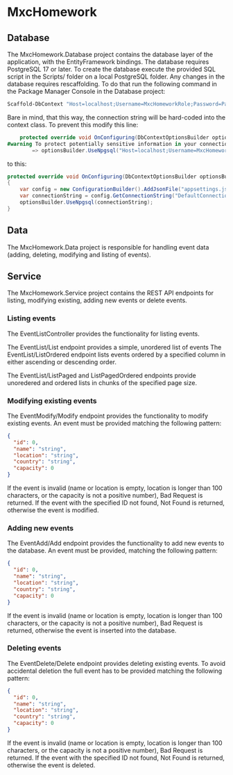 # MxcHomework

## Database

The MxcHomework.Database project contains the database layer of the application, with the EntityFramework bindings.
The database requires PostgreSQL 17 or later. To create the database execute the provided SQL script in the Scripts/ folder on a local PostgreSQL folder.
Any changes in the database requires rescaffolding. To do that run the following command in the Package Manager Console in the Database project:
```powershell
Scaffold-DbContext "Host=localhost;Username=MxcHomeworkRole;Password=Password;Database=MxcHomework" Npgsql.EntityFrameworkCore.PostgreSQL -OutputDir "Models" -ContextDir "Data"
```

Bare in mind, that this way, the connection string will be hard-coded into the context class. To prevent this modify this line:
```C#
    protected override void OnConfiguring(DbContextOptionsBuilder optionsBuilder)
#warning To protect potentially sensitive information in your connection string, you should move it out of source code. You can avoid scaffolding the connection string by using the Name= syntax to read it from configuration - see https://go.microsoft.com/fwlink/?linkid=2131148. For more guidance on storing connection strings, see https://go.microsoft.com/fwlink/?LinkId=723263.
        => optionsBuilder.UseNpgsql("Host=localhost;Username=MxcHomeworkRole;Password=Password;Database=MxcHomework");
```
to this:
```C#
protected override void OnConfiguring(DbContextOptionsBuilder optionsBuilder)
{
    var config = new ConfigurationBuilder().AddJsonFile("appsettings.json").Build();
    var connectionString = config.GetConnectionString("DefaultConnection");
    optionsBuilder.UseNpgsql(connectionString);
}
```

## Data

The MxcHomework.Data project is responsible for handling event data (adding, deleting, modifying and listing of events).

## Service

The MxcHomework.Service project contains the REST API endpoints for listing, modifying existing, adding new events or delete events.

### Listing events

The EventListController provides the functionality for listing events.

The EventList/List endpoint provides a simple, unordered list of events
The EventList/ListOrdered endpoint lists events ordered by a specified column in either ascending or descending order.

The EventList/ListPaged and ListPagedOrdered endpoints provide unoredered and ordered lists in chunks of the specified page size.

### Modifying existing events

The EventModify/Modify endpoint provides the functionality to modify existing events. An event must be provided matching the following pattern:
```json
{
  "id": 0,
  "name": "string",
  "location": "string",
  "country": "string",
  "capacity": 0
}
```
If the event is invalid (name or location is empty, location is longer than 100 characters, or the capacity is not a positive number), Bad Request is returned.
If the event with the specified ID not found, Not Found is returned, otherwise the event is modified.

### Adding new events

The EventAdd/Add endpoint provides the functionality to add new events to the database.
An event must be provided, matching the following pattern:
```json
{
  "id": 0,
  "name": "string",
  "location": "string",
  "country": "string",
  "capacity": 0
}
```
If the event is invalid (name or location is empty, location is longer than 100 characters, or the capacity is not a positive number), Bad Request is returned, otherwise the event is inserted into the database.

### Deleting events

The EventDelete/Delete endpoint provides deleting existing events. To avoid accidental deletion the full event has to be provided matching the following pattern:
```json
{
  "id": 0,
  "name": "string",
  "location": "string",
  "country": "string",
  "capacity": 0
}
```
If the event is invalid (name or location is empty, location is longer than 100 characters, or the capacity is not a positive number), Bad Request is returned.
If the event with the specified ID not found, Not Found is returned, otherwise the event is deleted.